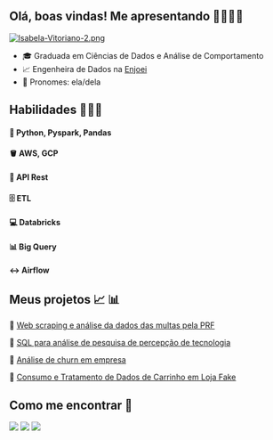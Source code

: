 ## Olá, boas vindas! Me apresentando 👋🏽👩🏽
[![Isabela-Vitoriano-2.png](https://i.postimg.cc/85ZY7Kg3/Isabela-Vitoriano-2.png)](https://postimg.cc/qhCwYGRX)
- 🎓 Graduada em Ciências de Dados e Análise de Comportamento
- 📈 Engenheira de Dados na [Enjoei](https://www.linkedin.com/company/enjoei/posts/?feedView=all)
- 🤗 Pronomes: ela/dela

## Habilidades 👩🏽‍💻
#### 🐍 Python, Pyspark, Pandas
#### 🪣 AWS, GCP
#### 🔎 API Rest
#### 🗄  ETL
#### 💻 Databricks
#### 📊 Big Query
#### ↔️ Airflow



## Meus projetos 📈 📊

:1st_place_medal: [Web scraping e análise da dados das multas pela PRF](https://github.com/isabela-vitoriano/analise_dados_multas_prf)

:1st_place_medal: [SQL para análise de pesquisa de percepção de tecnologia](https://github.com/isabela-vitoriano/analise_pesquisa_tech)

:1st_place_medal: [Análise de churn em empresa](https://github.com/isabela-vitoriano/analise_dados_churn)

:1st_place_medal: [Consumo e Tratamento de Dados de Carrinho em Loja Fake](https://github.com/isabela-vitoriano/tratamento-dados-loja-fake)

## Como me encontrar 🔎

<div> 
  <a href="https://www.linkedin.com/in/isabela-vitoriano/" target="_blank"><img src="https://img.shields.io/badge/LinkedIn-0077B5?style=for-the-badge&logo=linkedin&logoColor=white" target="_blank"></a>
  <a href = "mailto:isabelavitoriano.ss@gmail.com"><img src="https://img.shields.io/badge/-Gmail-%23333?style=for-the-badge&logo=gmail&logoColor=white" target="_blank"></a>
 <a href="https://github.com/isabela-vitoriano" target="_blank"><img src="https://img.shields.io/badge/GitHub-100000?style=for-the-badge&logo=github&logoColor=white" target="_blank"></a>
</div>
